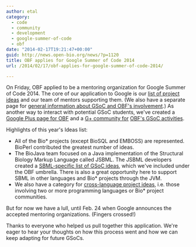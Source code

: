 ```yaml
---
author: etal
category:
  - code
  - community
  - development
  - google-summer-of-code
  - obf
date: "2014-02-17T19:21:47+00:00"
guid: http://news.open-bio.org/news/?p=1120
title: OBF applies for Google Summer of Code 2014
url: /2014/02/17/obf-applies-for-google-summer-of-code-2014/

---
```

On Friday, OBF applied to be a mentoring organization for Google Summer of Code 2014. The core of our application to Google is our [list of project ideas](/wiki/Google_Summer_of_Code_2014_Ideas) and our team of mentors supporting them. (We also have a separate page for [general information about GSoC and OBF's involvement](/wiki/Google_Summer_of_Code).) As another way to interact with potential GSoC students, we've created a [Google Plus page for OBF](https://plus.google.com/115564754756543103019/posts) and a [G+ community for](https://plus.google.com/communities/103096212020630764091) [OBF's GSoC activities](https://plus.google.com/communities/103096212020630764091).

Highlights of this year's Ideas list:

- All of the Bio\* projects (except BioSQL and EMBOSS) are represented. BioPerl contributed the greatest number of ideas.
- The BioJava team focused on a Java implementation of the Structural Biology Markup Language called JSBML. The JSBML developers created a [SBML-specific list of GSoC ideas](http://sbml.org/GSoC2014), which we've included under the OBF umbrella. There is also a great opportunity here to support SBML in other languages and Bio\* projects through the JVM.
- We also have a category for [cross-language project ideas](/wiki/Google_Summer_of_Code_2014_Ideas#Cross-project_ideas), i.e. those involving two or more programming languages or Bio\* project communities.

But for now we have a lull, until Feb. 24 when Google announces the accepted mentoring organizations. (Fingers crossed!)

Thanks to everyone who helped us pull together this application. We're eager to hear your thoughts on how this process went and how we can keep adapting for future GSoCs.
